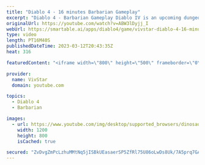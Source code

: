 ```yaml
---
title: "Diablo 4 - 16 minutes Barbarian Gameplay"
excerpt: "Diablo 4 - Barbarian Gameplay Diablo IV is an upcoming dungeon crawler action role-playing game by Blizzard Entertainment, ..."
originalUrl: https://youtube.com/watch?v=ABW3lDyjj_I
webUrl: https://smartable.ai/apps/diablo4/game/vivstar-diablo-4-16-minutes-barbarian-gameplay/
type: video
length: PT16M40S
publishedDateTime: 2023-03-12T20:43:35Z
heat: 316

featuredContent: "<iframe width=\"800\" height=\"500\" frameborder=\"0\" src=\"https://www.youtube.com/embed/ABW3lDyjj_I\" allow=\"accelerometer; autoplay; encrypted-media; gyroscope; picture-in-picture\" allowfullscreen></iframe>"

provider:
  name: VivStar
  domain: youtube.com

topics:
  - Diablo 4
  - Barbarian

images:
  - url: https://www.youtube.com/img/desktop/supported_browsers/dinosaur.png
    width: 1200
    height: 800
    isCached: true

secured: "ZvDvgZmPcLzhuMMtNq5jISBkUEasaerSP5ZfRl75U86oLwDs8Uk/7A5prq7GAA07Ky2fpbWtzUfSy+CKz0rebo0OT7Y8izh+GKMt+xbCMH7RuIJHkoPpMDgXnSEKhJIcKp5xnfegUdrm4rGLGE0rxS3bXr71RKv649aQECUK7VMeM2IyCrUHIOoAAKDUVcWrrFugIlNq8jvKqvs8SIOip5e320nu0+Qn3R7fxFYri4h3mQQg0kbYbPXz0gGdSQ8A59smGINcZrIthavwxVJ0VjESszCh30pgwuBOz4LyfsrrqXDXf/mDrz4RzN2B1FQqZ7Xpw8smTIVeEPw77vb34EdjTYQ1VCw0fK/UHsJpxunUS3CZyIEV1doSb9l3tkEvbvaCEetObV/4bi4EdTuMmngzpdKy35PQ7srIB2aRL5g=;a1MOn6IjKfG2TeDsyVAgig=="
---
```


